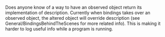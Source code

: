 Does anyone know of a way to have an observed object return its implementation of     description. Currently when bindings takes over an observed object, the altered object will override     description (see General/BindingsBehindTheScenes for more related info). This is making it harder to log useful info while a program is running.